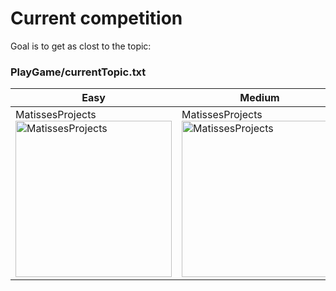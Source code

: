# Current competition

Goal is to get as clost to the topic: 
### PlayGame/currentTopic.txt

| Easy | Medium | Hard |
| --- | --- | --- |
| MatissesProjects <br> <img src="https://fileserver.matissetec.dev/output/similarImages/630649313860780043/6390822979/6390822979/png" alt="MatissesProjects" width="250" height="250"> | MatissesProjects <br> <img src="https://fileserver.matissetec.dev/output/similarImages/630649313860780043/8928911403/8928911403/png" alt="MatissesProjects" width="250" height="250"> | had no entries |
